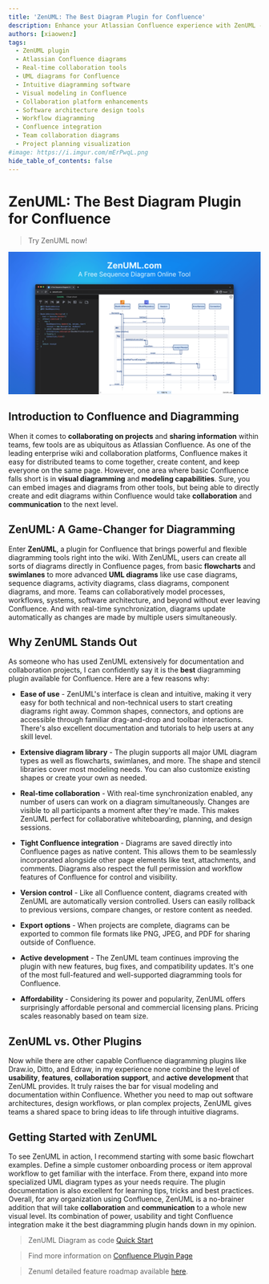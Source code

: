 ```yaml
---
title: 'ZenUML: The Best Diagram Plugin for Confluence'
description: Enhance your Atlassian Confluence experience with ZenUML - the ultimate diagram plugin. Offering intuitive interface, extensive diagram libraries, real-time collaboration, and seamless integration, ZenUML elevates project collaboration and communication. Discover the power of in-wiki flowcharts, UML diagrams, and more with ZenUML's affordable plans.
authors: [xiaowenz]
tags:
  - ZenUML plugin
  - Atlassian Confluence diagrams
  - Real-time collaboration tools
  - UML diagrams for Confluence
  - Intuitive diagramming software
  - Visual modeling in Confluence
  - Collaboration platform enhancements
  - Software architecture design tools
  - Workflow diagramming
  - Confluence integration
  - Team collaboration diagrams
  - Project planning visualization
#image: https://i.imgur.com/mErPwqL.png
hide_table_of_contents: false
---
```


# ZenUML: The Best Diagram Plugin for Confluence

> Try ZenUML now!

[![ZenUML: The Best Diagram Plugin for Confluence](../../static/img/og-image.png)](https://app.zenuml.com)

## Introduction to Confluence and Diagramming

When it comes to **collaborating on projects** and **sharing information** within teams, few tools are as ubiquitous as Atlassian Confluence. As one of the leading enterprise wiki and collaboration platforms, Confluence makes it easy for distributed teams to come together, create content, and keep everyone on the same page. However, one area where basic Confluence falls short is in **visual diagramming** and **modeling capabilities**. Sure, you can embed images and diagrams from other tools, but being able to directly create and edit diagrams within Confluence would take **collaboration** and **communication** to the next level.

<!-- truncate -->

## ZenUML: A Game-Changer for Diagramming

Enter **ZenUML**, a plugin for Confluence that brings powerful and flexible diagramming tools right into the wiki. With ZenUML, users can create all sorts of diagrams directly in Confluence pages, from basic **flowcharts** and **swimlanes** to more advanced **UML diagrams** like use case diagrams, sequence diagrams, activity diagrams, class diagrams, component diagrams, and more. Teams can collaboratively model processes, workflows, systems, software architecture, and beyond without ever leaving Confluence. And with real-time synchronization, diagrams update automatically as changes are made by multiple users simultaneously.

## Why ZenUML Stands Out

As someone who has used ZenUML extensively for documentation and collaboration projects, I can confidently say it is the **best** diagramming plugin available for Confluence. Here are a few reasons why:

- **Ease of use** - ZenUML's interface is clean and intuitive, making it very easy for both technical and non-technical users to start creating diagrams right away. Common shapes, connectors, and options are accessible through familiar drag-and-drop and toolbar interactions. There's also excellent documentation and tutorials to help users at any skill level.

- **Extensive diagram library** - The plugin supports all major UML diagram types as well as flowcharts, swimlanes, and more. The shape and stencil libraries cover most modeling needs. You can also customize existing shapes or create your own as needed.

- **Real-time collaboration** - With real-time synchronization enabled, any number of users can work on a diagram simultaneously. Changes are visible to all participants a moment after they're made. This makes ZenUML perfect for collaborative whiteboarding, planning, and design sessions.

- **Tight Confluence integration** - Diagrams are saved directly into Confluence pages as native content. This allows them to be seamlessly incorporated alongside other page elements like text, attachments, and comments. Diagrams also respect the full permission and workflow features of Confluence for control and visibility.

- **Version control** - Like all Confluence content, diagrams created with ZenUML are automatically version controlled. Users can easily rollback to previous versions, compare changes, or restore content as needed.

- **Export options** - When projects are complete, diagrams can be exported to common file formats like PNG, JPEG, and PDF for sharing outside of Confluence.

- **Active development** - The ZenUML team continues improving the plugin with new features, bug fixes, and compatibility updates. It's one of the most full-featured and well-supported diagramming tools for Confluence.

- **Affordability** - Considering its power and popularity, ZenUML offers surprisingly affordable personal and commercial licensing plans. Pricing scales reasonably based on team size.

## ZenUML vs. Other Plugins

Now while there are other capable Confluence diagramming plugins like Draw.io, Ditto, and Edraw, in my experience none combine the level of **usability**, **features**, **collaboration support**, and **active development** that ZenUML provides. It truly raises the bar for visual modeling and documentation within Confluence. Whether you need to map out software architectures, design workflows, or plan complex projects, ZenUML gives teams a shared space to bring ideas to life through intuitive diagrams.

## Getting Started with ZenUML

To see ZenUML in action, I recommend starting with some basic flowchart examples. Define a simple customer onboarding process or item approval workflow to get familiar with the interface. From there, expand into more specialized UML diagram types as your needs require. The plugin documentation is also excellent for learning tips, tricks and best practices. Overall, for any organization using Confluence, ZenUML is a no-brainer addition that will take **collaboration** and **communication** to a whole new visual level. Its combination of power, usability and tight Confluence integration make it the best diagramming plugin hands down in my opinion.

> ZenUML Diagram as code [Quick Start](https://zenuml.com/docs/zenuml-quick-start)

> Find more information on [Confluence Plugin Page](https://zenuml.com/docs/products/zenuml-diagrams-for-confluence)

> Zenuml detailed feature roadmap available [here](/roadmap).
